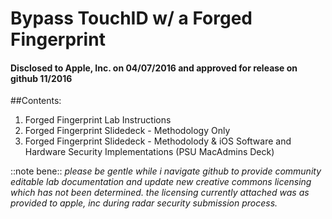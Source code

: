 # Bypass TouchID w/ a Forged Fingerprint
#### Disclosed to Apple, Inc. on 04/07/2016 and approved for release on github 11/2016

##Contents:
1. Forged Fingerprint Lab Instructions
1. Forged Fingerprint Slidedeck - Methodology Only
1. Forged Fingerprint Slidedeck - Methodolody & iOS Software and Hardware Security Implementations (PSU MacAdmins Deck)

::note bene::
*please be gentle while i navigate github to provide community editable lab documentation and update new creative commons licensing which has not been determined. the licensing currently attached was as provided to apple, inc during radar security submission process.*

